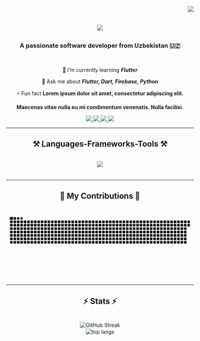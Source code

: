 <img align="right" src="https://visitor-badge.laobi.icu/badge?page_id=ibragimov.05" />

<h1 align="center">
    <img src="https://readme-typing-svg.herokuapp.com/?font=Righteous&size=35&center=true&vCenter=true&width=500&height=70&duration=4000&lines=Hi+There!+👋;+I'm+Fazliddin!;" />
</h1>

<h3 align="center">A passionate software developer from Uzbekistan 🇺🇿</h3>

<br/>

<div align="center">
 
🌱 I’m currently learning ***Flutter***

💬 Ask me about ***Flutter, Dart, Firebase, Python***

⚡ Fun fact **Lorem ipsum dolor sit amet, consectetur adipiscing elit.**

  **Maecenas vitae nulla eu mi condimentum venenatis. Nulla facilisi.**

 </div>
 
<div align="center"> 
    <a href="https://linkedin.com/in/fazliddin-ibragimov" target="_blank">
    <img src="https://img.shields.io/badge/LinkedIn-0077B5?style=for-the-badge&logo=linkedin&logoColor=white" target="_blank" />
  </a>
    <a href="https://t.me/ibragimovs_blog" target="_blank">
    <img src="https://img.shields.io/badge/Telegram-26A5E4?style=for-the-badge&logo=telegram&logoColor=white" target="_blank" />
        <a href="https://leetcode.com/u/ibragimov_05/" target="_blank">
    <img src="https://img.shields.io/badge/LeetCode-FFA116?style=for-the-badge&logo=leetcode&logoColor=white" target="_blank" />
  </a>
  <a href="mailto:ibragimovfazliddin17@gmail.com">
    <img src="https://img.shields.io/badge/Gmail-333333?style=for-the-badge&logo=gmail&logoColor=red" />
  
  </a>
    
    
</div>

 <hr/>
 
<h2 align="center">⚒️ Languages-Frameworks-Tools ⚒️</h2>
<br/>
<div align="center">
    <img src="https://skillicons.dev/icons?i=flutter,dart,python,firebase,github,git,androidstudio,vscode,figma" />
</div>

<br/>
<hr/>

<div align="center">
  <h2>🐍 My Contributions 🐍</h2>
  <br>
  <img alt="snake eating my contributions" src="https://raw.githubusercontent.com/ibragimov05/ibragimov05/output/github-contribution-grid-snake.svg" />
  
  <br/><br/><br/>
</div>

<hr/>

<h2 align="center">⚡ Stats ⚡</h2>
<br>
<div align=center>
 <img width=600 <img src="https://streak-stats.demolab.com?user=ibragimov05&theme=tokyonight&border_radius=10" alt="GitHub Streak" alt="streak stats"/>
  <br/>
 
<img width=600 align="center" src="https://github-readme-stats.vercel.app/api/top-langs/?username=ibragimov05&layout=compact&bg_color=00000000" alt="top langs" />
</div>
<br/>
